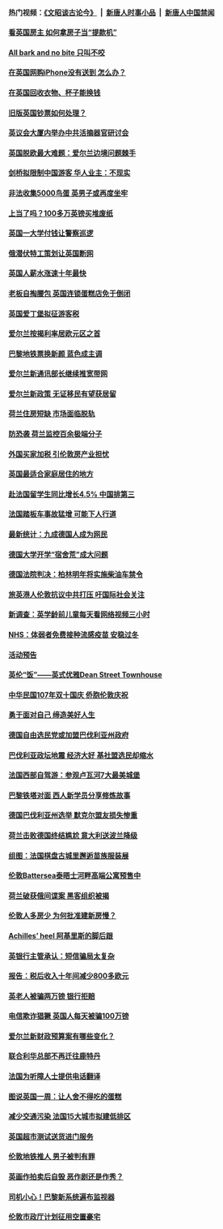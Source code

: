 #### 热门视频：[《文昭谈古论今》](https://github.com/gfw-breaker/wenzhao/blob/master/README.md?t=10192134) &nbsp;|&nbsp; [新唐人时事小品](https://github.com/gfw-breaker/ntdtv-comedy/blob/master/README.md?t=10192134) &nbsp;|&nbsp; [新唐人中国禁闻](https://github.com/gfw-breaker/ntdtv-news/blob/master/README.md?t=10192134)

#### [看英国房主 如何拿房子当“提款机”](../pages/nsc974/n10795639.md?t=10192134) 

#### [All bark and no bite 只叫不咬](../pages/nsc974/n10795626.md?t=10192134) 

#### [在英国网购iPhone没有送到 怎么办？](../pages/nsc974/n10795611.md?t=10192134) 

#### [在英国回收衣物、杯子能换钱](../pages/nsc974/n10795600.md?t=10192134) 

#### [旧版英国钞票如何处理？](../pages/nsc974/n10795574.md?t=10192134) 

#### [英议会大厦内举办中共活摘器官研讨会](../pages/nsc974/n10795559.md?t=10192134) 

#### [英国脱欧最大难题：爱尔兰边境问题棘手](../pages/nsc974/n10793065.md?t=10192134) 

#### [剑桥拟限制中国游客 华人业主：不现实](../pages/nsc974/n10793028.md?t=10192134) 

#### [非法收集5000鸟蛋 英男子或再度坐牢](../pages/nsc974/n10793168.md?t=10192134) 

#### [上当了吗？100多万英镑买堆废纸](../pages/nsc974/n10793153.md?t=10192134) 

#### [英国一大学付钱让警察巡逻](../pages/nsc974/n10793144.md?t=10192134) 

#### [俄潜伏特工策划让英国断网](../pages/nsc974/n10793138.md?t=10192134) 

#### [英国人薪水涨速十年最快](../pages/nsc974/n10793134.md?t=10192134) 

#### [老板自掏腰包 英国连锁蛋糕店免于倒闭](../pages/nsc974/n10793123.md?t=10192134) 

#### [英国爱丁堡拟征游客税](../pages/nsc974/n10793043.md?t=10192134) 

#### [爱尔兰按揭利率居欧元区之首](../pages/nsc974/n10792636.md?t=10192134) 

#### [巴黎地铁票换新颜 蓝色成主调](../pages/nsc974/n10792539.md?t=10192134) 

#### [爱尔兰新通讯部长继续推宽带网](../pages/nsc974/n10792470.md?t=10192134) 

#### [爱尔兰新政策 无证移民有望获居留](../pages/nsc974/n10792193.md?t=10192134) 

#### [荷兰住房短缺 市场面临脱轨](../pages/nsc974/n10792107.md?t=10192134) 

#### [防恐袭 荷兰监控百余极端分子](../pages/nsc974/n10792022.md?t=10192134) 

#### [外国买家加税 引伦敦房产业担忧](../pages/nsc974/n10790977.md?t=10192134) 

#### [英国最适合家庭居住的地方](../pages/nsc974/n10790961.md?t=10192134) 

#### [赴法国留学生同比增长4.5% 中国排第三](../pages/nsc974/n10790702.md?t=10192134) 

#### [法国踏板车事故猛增 可能下人行道](../pages/nsc974/n10790752.md?t=10192134) 

#### [最新统计：九成德国人成为网民](../pages/nsc974/n10789368.md?t=10192134) 

#### [德国大学开学“宿舍荒”成大问题](../pages/nsc974/n10789287.md?t=10192134) 

#### [德国法院判决：柏林明年将实施柴油车禁令](../pages/nsc974/n10788104.md?t=10192134) 

#### [旅英港人伦敦抗议中共打压 吁国际社会关注](../pages/nsc974/n10788264.md?t=10192134) 

#### [新调查：英学龄前儿童每天看网络视频三小时](../pages/nsc974/n10788331.md?t=10192134) 

#### [NHS：体弱者免费接种流感疫苗 安稳过冬](../pages/nsc974/n10788326.md?t=10192134) 

#### [活动预告](../pages/nsc974/n10788321.md?t=10192134) 

#### [英伦“饭”——英式优雅Dean Street Townhouse](../pages/nsc974/n10788313.md?t=10192134) 

#### [中华民国107年双十国庆 侨胞伦敦庆祝](../pages/nsc974/n10788304.md?t=10192134) 

#### [勇于面对自己 缔造美好人生](../pages/nsc974/n10788275.md?t=10192134) 

#### [德国自由选民党或加盟巴伐利亚州政府](../pages/nsc974/n10788073.md?t=10192134) 

#### [巴伐利亚政坛地震  经济大好 基社盟选民却缩水](../pages/nsc974/n10787951.md?t=10192134) 

#### [法国西部自驾游：参观卢瓦河7大最美城堡](../pages/nsc974/n10760218.md?t=10192134) 

#### [巴黎铁塔对面 西人新学员分享修炼故事](../pages/nsc974/n10786939.md?t=10192134) 

#### [德国巴伐利亚州选举 默克尔盟友损失惨重](../pages/nsc974/n10783385.md?t=10192134) 

#### [荷兰击败德国终结尴尬 意大利送波兰降级](../pages/nsc974/n10783771.md?t=10192134) 

#### [组图：法国棋盘古城里邂逅苗族服装展](../pages/nsc974/n10781596.md?t=10192134) 

#### [伦敦Battersea泰晤士河畔高端公寓预售中](../pages/nsc974/n10780029.md?t=10192134) 

#### [荷兰破获俄间谍案 黑客组织被揭](../pages/nsc974/n10779265.md?t=10192134) 

#### [伦敦人多房少 为何批准建新房慢？](../pages/nsc974/n10779376.md?t=10192134) 

#### [Achilles’ heel 阿基里斯的脚后跟](../pages/nsc974/n10779364.md?t=10192134) 

#### [英银行主管承认：短信骗局太复杂](../pages/nsc974/n10779357.md?t=10192134) 

#### [报告：税后收入十年间减少800多欧元](../pages/nsc974/n10779342.md?t=10192134) 

#### [英老人被骗两万镑 银行拒赔](../pages/nsc974/n10779353.md?t=10192134) 

#### [电信欺诈猖獗 英国人每天被骗100万镑](../pages/nsc974/n10779322.md?t=10192134) 

#### [爱尔兰新财政预算案有哪些变化？](../pages/nsc974/n10779332.md?t=10192134) 

#### [联合利华总部不再迁往鹿特丹](../pages/nsc974/n10779315.md?t=10192134) 

#### [法国为听障人士提供电话翻译](../pages/nsc974/n10776654.md?t=10192134) 

#### [图说英国一周：让人舍不得吃的蛋糕](../pages/nsc974/n10776635.md?t=10192134) 

#### [减少交通污染 法国15大城市拟建低排区](../pages/nsc974/n10776580.md?t=10192134) 

#### [英国超市测试送货进门服务](../pages/nsc974/n10776623.md?t=10192134) 

#### [伦敦地铁推人 男子被判有罪](../pages/nsc974/n10776609.md?t=10192134) 

#### [英画作拍卖后自毁 恶作剧还是作秀？](../pages/nsc974/n10776576.md?t=10192134) 

#### [司机小心！巴黎新系统遍布监视器](../pages/nsc974/n10776510.md?t=10192134) 

#### [伦敦市政厅计划征用空置豪宅](../pages/nsc974/n10776569.md?t=10192134) 

